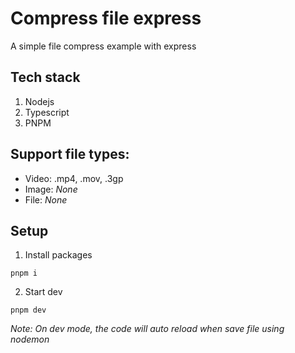 # Compress file express

A simple file compress example with express

## Tech stack
1. Nodejs
2. Typescript
3. PNPM

## Support file types:
- Video: .mp4, .mov, .3gp
- Image: _None_
- File: _None_

## Setup
1. Install packages
```
pnpm i
```

2. Start dev
```
pnpm dev
```
_Note: On dev mode, the code will auto reload when save file using nodemon_
